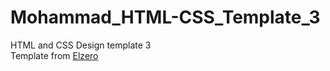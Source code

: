 # Mohammad_HTML-CSS_Template_3
HTML and CSS Design template 3<br>Template from [Elzero](https://www.youtube.com/playlist?list=PLDoPjvoNmBAxuCSp2_-9LurPqRVwketnc)
